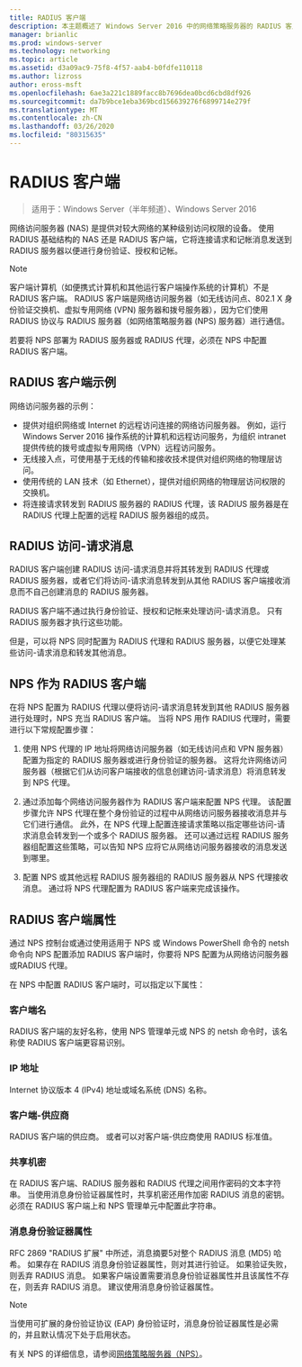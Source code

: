 ```yaml
---
title: RADIUS 客户端
description: 本主题概述了 Windows Server 2016 中的网络策略服务器的 RADIUS 客户端。
manager: brianlic
ms.prod: windows-server
ms.technology: networking
ms.topic: article
ms.assetid: d3a09ac9-75f8-4f57-aab4-b0fdfe110118
ms.author: lizross
author: eross-msft
ms.openlocfilehash: 6ae3a221c1889facc8b7696dea0bcd6cbd8df926
ms.sourcegitcommit: da7b9bce1eba369bcd156639276f6899714e279f
ms.translationtype: MT
ms.contentlocale: zh-CN
ms.lasthandoff: 03/26/2020
ms.locfileid: "80315635"
---
```

# <a name="radius-clients"></a>RADIUS 客户端

>适用于：Windows Server（半年频道）、Windows Server 2016

网络访问服务器 \(NAS\) 是提供对较大网络的某种级别访问权限的设备。 使用 RADIUS 基础结构的 NAS 还是 RADIUS 客户端，它将连接请求和记帐消息发送到 RADIUS 服务器以便进行身份验证、授权和记帐。

>[!NOTE]
>客户端计算机（如便携式计算机和其他运行客户端操作系统的计算机）不是 RADIUS 客户端。 RADIUS 客户端是网络访问服务器（如无线访问点、802.1 X 身份验证交换机、虚拟专用网络 \(VPN\) 服务器和拨号服务器），因为它们使用 RADIUS 协议与 RADIUS 服务器（如网络策略服务器 \(NPS\) 服务器）进行通信。

若要将 NPS 部署为 RADIUS 服务器或 RADIUS 代理，必须在 NPS 中配置 RADIUS 客户端。

## <a name="radius-client-examples"></a>RADIUS 客户端示例

网络访问服务器的示例：

- 提供对组织网络或 Internet 的远程访问连接的网络访问服务器。 例如，运行 Windows Server 2016 操作系统的计算机和远程访问服务，为组织 intranet 提供传统的拨号或虚拟专用网络（VPN）远程访问服务。
- 无线接入点，可使用基于无线的传输和接收技术提供对组织网络的物理层访问。
- 使用传统的 LAN 技术（如 Ethernet），提供对组织网络的物理层访问权限的交换机。
- 将连接请求转发到 RADIUS 服务器的 RADIUS 代理，该 RADIUS 服务器是在 RADIUS 代理上配置的远程 RADIUS 服务器组的成员。

## <a name="radius-access-request-messages"></a>RADIUS 访问-请求消息

RADIUS 客户端创建 RADIUS 访问-请求消息并将其转发到 RADIUS 代理或 RADIUS 服务器，或者它们将访问-请求消息转发到从其他 RADIUS 客户端接收消息而不自己创建消息的 RADIUS 服务器。

RADIUS 客户端不通过执行身份验证、授权和记帐来处理访问-请求消息。 只有 RADIUS 服务器才执行这些功能。

但是，可以将 NPS 同时配置为 RADIUS 代理和 RADIUS 服务器，以便它处理某些访问-请求消息和转发其他消息。

## <a name="nps-as-a-radius-client"></a>NPS 作为 RADIUS 客户端

在将 NPS 配置为 RADIUS 代理以便将访问-请求消息转发到其他 RADIUS 服务器进行处理时，NPS 充当 RADIUS 客户端。 当将 NPS 用作 RADIUS 代理时，需要进行以下常规配置步骤：

1. 使用 NPS 代理的 IP 地址将网络访问服务器（如无线访问点和 VPN 服务器）配置为指定的 RADIUS 服务器或进行身份验证的服务器。 这将允许网络访问服务器（根据它们从访问客户端接收的信息创建访问-请求消息）将消息转发到 NPS 代理。

2. 通过添加每个网络访问服务器作为 RADIUS 客户端来配置 NPS 代理。 该配置步骤允许 NPS 代理在整个身份验证的过程中从网络访问服务器接收消息并与它们进行通信。 此外，在 NPS 代理上配置连接请求策略以指定哪些访问-请求消息会转发到一个或多个 RADIUS 服务器。 还可以通过远程 RADIUS 服务器组配置这些策略，可以告知 NPS 应将它从网络访问服务器接收的消息发送到哪里。

3. 配置 NPS 或其他远程 RADIUS 服务器组的 RADIUS 服务器从 NPS 代理接收消息。 通过将 NPS 代理配置为 RADIUS 客户端来完成该操作。

## <a name="radius-client-properties"></a>RADIUS 客户端属性

通过 NPS 控制台或通过使用适用于 NPS 或 Windows PowerShell 命令的 netsh 命令向 NPS 配置添加 RADIUS 客户端时，你要将 NPS 配置为从网络访问服务器或RADIUS 代理。

在 NPS 中配置 RADIUS 客户端时，可以指定以下属性：

### <a name="client-name"></a>客户端名

 RADIUS 客户端的友好名称，使用 NPS 管理单元或 NPS 的 netsh 命令时，该名称使 RADIUS 客户端更容易识别。

### <a name="ip-address"></a>IP 地址

Internet 协议版本 4 \(IPv4\) 地址或域名系统 \(DNS\) 名称。

### <a name="client-vendor"></a>客户端-供应商

RADIUS 客户端的供应商。 或者可以对客户端-供应商使用 RADIUS 标准值。

### <a name="shared-secret"></a>共享机密

在 RADIUS 客户端、RADIUS 服务器和 RADIUS 代理之间用作密码的文本字符串。 当使用消息身份验证器属性时，共享机密还用作加密 RADIUS 消息的密钥。 必须在 RADIUS 客户端上和 NPS 管理单元中配置此字符串。

### <a name="message-authenticator-attribute"></a>消息身份验证器属性

RFC 2869 "RADIUS 扩展" 中所述，消息摘要5对整个 RADIUS 消息 \(MD5\) 哈希。 如果存在 RADIUS 消息身份验证器属性，则对其进行验证。 如果验证失败，则丢弃 RADIUS 消息。 如果客户端设置需要消息身份验证器属性并且该属性不存在，则丢弃 RADIUS 消息。 建议使用消息身份验证器属性。

>[!NOTE]
>当使用可扩展的身份验证协议 \(EAP\) 身份验证时，消息身份验证器属性是必需的，并且默认情况下处于启用状态。 

有关 NPS 的详细信息，请参阅[网络策略服务器（NPS）](nps-top.md)。

